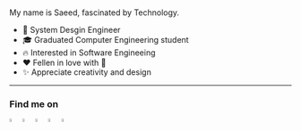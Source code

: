###  
My name is Saeed, fascinated by Technology.



- 📱 System Desgin Engineer
- 🎓 Graduated Computer Engineering student
- 🔥 Interested in Software Engineeing
- ❤️ Fellen in love with  
- ✨ Appreciate creativity and design 

---

### Find me on

<p align="left">    
   <a href="mailto:saeedallgray@gmail.com">
        <img align="left" 
             alt="Mail" 
             title="Mail"
             width="4%" 
             src="https://cdn0.iconfinder.com/data/icons/apple-apps/100/Apple_Mail-512.png">
    </a>
  
  <a href="https://www.linkedin.com/in/Saeed-All-Gharaee">
        <img align="left" 
             alt="linkedin" 
             title="LinkedIn"
             width="4%" 
             src="https://cdn1.iconfinder.com/data/icons/social-networks-15/512/LinkedIn_social_network_logo-1024.png">
    </a>
    
  <a href="https://twitter.com/saeed_all_gray/">
      <img align="left" 
           alt="twitter" 
           title="Twitter"
           width="4%" 
           src="https://cdn4.iconfinder.com/data/icons/social-media-flat-7/64/Social-media_Twitter-1024.png">
    </a>
   
  
   <a href="https://medium.com/@TheUnitedTwins/">
      <img align="left" 
           alt="twitter" 
           title="Twitter"
           width="4%" 
           src="https://cdn2.iconfinder.com/data/icons/social-media-2285/512/1_Medium_colored_svg-512.png">
    </a>
  
  <a href="https://create.arduino.cc/projecthub/saeed_all_gray">
      <img align="left" 
           alt="Arduino" 
           title="Arduino"
           width="4%" 
           src="https://cdn4.iconfinder.com/data/icons/big-data-free/32/Data-08-256.png">
    </a>
  
    
</p>

</br>
</br>
